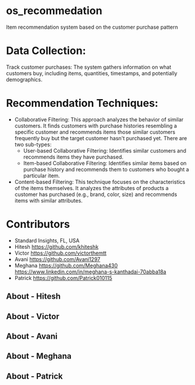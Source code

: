 # os_recommedation
Item recommendation system based on the customer purchase pattern

# Data Collection:
Track customer purchases: The system gathers information on what customers buy, including items, quantities, timestamps, and potentially demographics.

# Recommendation Techniques:
- Collaborative Filtering: This approach analyzes the behavior of similar customers. It finds customers with purchase histories resembling a specific customer and recommends items those similar customers frequently buy but the target customer hasn't purchased yet. There are two sub-types:
  - User-based Collaborative Filtering: Identifies similar customers and recommends items they have purchased.
  - Item-based Collaborative Filtering: Identifies similar items based on purchase history and recommends them to customers who bought a particular item.
- Content-based Filtering: This technique focuses on the characteristics of the items themselves. It analyzes the attributes of products a customer has purchased (e.g., brand, color, size) and recommends items with similar attributes.

# Contributors 

- Standard Insights, FL, USA
- Hitesh https://github.com/khiteshk
- Victor https://github.com/victorthemtt
- Avani https://github.com/Avani1297
- Meghana https://github.com/Meghana430 https://www.linkedin.com/in/meghana-s-kanthadai-70abba18a
- Patrick  https://github.com/Patrick010115

## About - Hitesh
## About - Victor
## About - Avani
## About - Meghana
## About - Patrick
